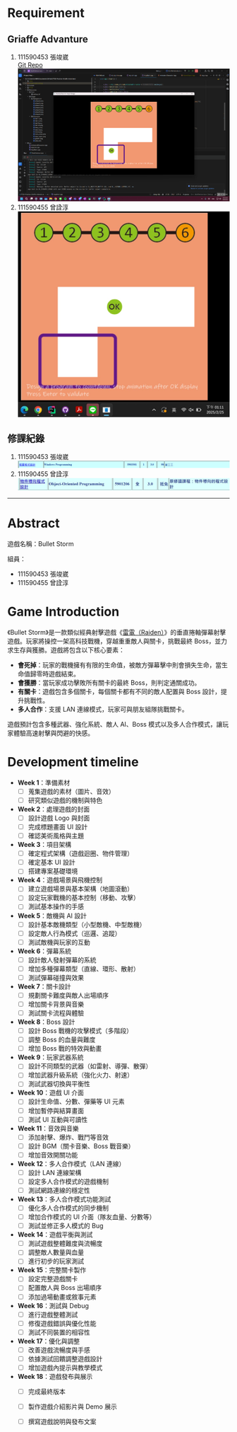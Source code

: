 # Requirement

## Griaffe Advanture
1. 111590453 張竣崴  
[Git Repo](https://github.com/bradly0cjw/PTSD-Practice-Giraffe-Adventure)
![111590453](./111590453_Lab.png)
2. 111590455 曾詮淳 
![111590455](./111590455_Lab.jpg)

## 修課紀錄
1. 111590453 張竣崴
![111590453_視窗程式設計](./111590453_WP.png)
2. 111590455 曾詮淳
![111590455_物件導向](./111590455_OOP.jpg)


---
# Abstract

遊戲名稱：Bullet Storm

組員：

- 111590453 張竣崴
- 111590455 曾詮淳

# Game Introduction

《Bullet Storm》是一款類似經典射擊遊戲《[雷電（Raiden）](https://store.steampowered.com/app/570050/Raiden_V_Directors_Cut___V_Directors_Cut__V/?l=tchinese)》的垂直捲軸彈幕射擊遊戲。玩家將操控一架高科技戰機，穿越重重敵人與關卡，挑戰最終 Boss，並力求生存與獲勝。遊戲將包含以下核心要素：

- **會死掉**：玩家的戰機擁有有限的生命值，被敵方彈幕擊中則會損失生命，當生命值歸零時遊戲結束。
- **會獲勝**：當玩家成功擊敗所有關卡的最終 Boss，則判定通關成功。
- **有關卡**：遊戲包含多個關卡，每個關卡都有不同的敵人配置與 Boss 設計，提升挑戰性。
- **多人合作**：支援 LAN 連線模式，玩家可與朋友組隊挑戰關卡。

遊戲預計包含多種武器、強化系統、敵人 AI、Boss 模式以及多人合作模式，讓玩家體驗高速射擊與閃避的快感。

# Development timeline

- **Week 1**：準備素材
  - [ ] 蒐集遊戲的素材（圖片、音效）
  - [ ] 研究類似遊戲的機制與特色

- **Week 2**：處理遊戲的封面
  - [ ] 設計遊戲 Logo 與封面
  - [ ] 完成標題畫面 UI 設計
  - [ ] 確認美術風格與主題

- **Week 3**：項目架構
  - [ ] 確定程式架構（遊戲迴圈、物件管理）
  - [ ] 確定基本 UI 設計
  - [ ] 搭建專案基礎環境

- **Week 4**：遊戲場景與飛機控制
  - [ ] 建立遊戲場景與基本架構（地圖滾動）
  - [ ] 設定玩家戰機的基本控制（移動、攻擊）
  - [ ] 測試基本操作的手感

- **Week 5**：敵機與 AI 設計
  - [ ] 設計基本敵機類型（小型敵機、中型敵機）
  - [ ] 設定敵人行為模式（巡邏、追蹤）
  - [ ] 測試敵機與玩家的互動

- **Week 6**：彈幕系統
  - [ ] 設計敵人發射彈幕的系統
  - [ ] 增加多種彈幕類型（直線、環形、散射）
  - [ ] 測試彈幕碰撞與效果

- **Week 7**：關卡設計
  - [ ] 規劃關卡難度與敵人出場順序
  - [ ] 增加關卡背景與音樂
  - [ ] 測試關卡流程與體驗

- **Week 8**：Boss 設計
  - [ ] 設計 Boss 戰機的攻擊模式（多階段）
  - [ ] 調整 Boss 的血量與難度
  - [ ] 增加 Boss 戰的特效與動畫

- **Week 9**：玩家武器系統
  - [ ] 設計不同類型的武器（如雷射、導彈、散彈）
  - [ ] 增加武器升級系統（強化火力、射速）
  - [ ] 測試武器切換與平衡性

- **Week 10**：遊戲 UI 介面
  - [ ] 設計生命值、分數、彈藥等 UI 元素
  - [ ] 增加暫停與結算畫面
  - [ ] 測試 UI 互動與可讀性

- **Week 11**：音效與音樂
  - [ ] 添加射擊、爆炸、戰鬥等音效
  - [ ] 設計 BGM（關卡音樂、Boss 戰音樂）
  - [ ] 增加音效開關功能

- **Week 12**：多人合作模式（LAN 連線）
  - [ ] 設計 LAN 連線架構
  - [ ] 設定多人合作模式的遊戲機制
  - [ ] 測試網路連線的穩定性

- **Week 13**：多人合作模式功能測試
  - [ ] 優化多人合作模式的同步機制
  - [ ] 增加合作模式的 UI 介面（隊友血量、分數等）
  - [ ] 測試並修正多人模式的 Bug

- **Week 14**：遊戲平衡與測試
  - [ ] 測試遊戲整體難度與流暢度
  - [ ] 調整敵人數量與血量
  - [ ] 進行初步的玩家測試

- **Week 15**：完整關卡製作
  - [ ] 設定完整遊戲關卡
  - [ ] 配置敵人與 Boss 出場順序
  - [ ] 添加過場動畫或敘事元素

- **Week 16**：測試與 Debug
  - [ ] 進行遊戲整體測試
  - [ ] 修復遊戲錯誤與優化性能
  - [ ] 測試不同裝置的相容性

- **Week 17**：優化與調整
  - [ ] 改善遊戲流暢度與手感
  - [ ] 依據測試回饋調整遊戲設計
  - [ ] 增加遊戲內提示與教學模式

- **Week 18**：遊戲發布與展示
  - [ ] 完成最終版本
  - [ ] 製作遊戲介紹影片與 Demo 展示
  - [ ] 撰寫遊戲說明與發布文案

